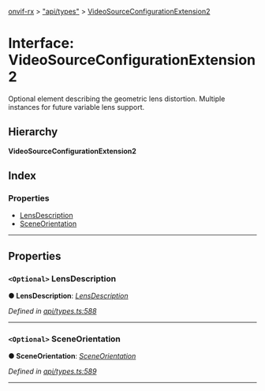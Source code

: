 [onvif-rx](../README.md) > ["api/types"](../modules/_api_types_.md) > [VideoSourceConfigurationExtension2](../interfaces/_api_types_.videosourceconfigurationextension2.md)

# Interface: VideoSourceConfigurationExtension2

Optional element describing the geometric lens distortion. Multiple instances for future variable lens support.

## Hierarchy

**VideoSourceConfigurationExtension2**

## Index

### Properties

* [LensDescription](_api_types_.videosourceconfigurationextension2.md#lensdescription)
* [SceneOrientation](_api_types_.videosourceconfigurationextension2.md#sceneorientation)

---

## Properties

<a id="lensdescription"></a>

### `<Optional>` LensDescription

**● LensDescription**: *[LensDescription](_api_types_.videosourceconfigurationextension2.md#lensdescription)*

*Defined in [api/types.ts:588](https://github.com/patrickmichalina/onvif-rx/blob/f117e44/src/api/types.ts#L588)*

___
<a id="sceneorientation"></a>

### `<Optional>` SceneOrientation

**● SceneOrientation**: *[SceneOrientation](_api_types_.videosourceconfigurationextension2.md#sceneorientation)*

*Defined in [api/types.ts:589](https://github.com/patrickmichalina/onvif-rx/blob/f117e44/src/api/types.ts#L589)*

___

